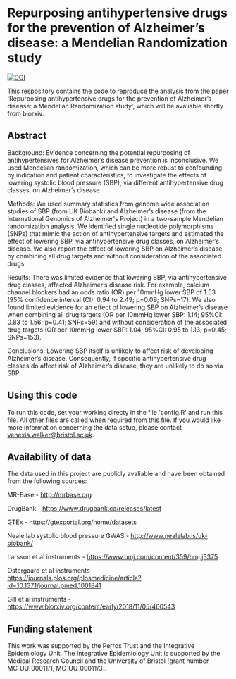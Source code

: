 # Repurposing antihypertensive drugs for the prevention of Alzheimer’s disease: a Mendelian Randomization study

[![DOI](https://zenodo.org/badge/161325369.svg)](https://zenodo.org/badge/latestdoi/161325369)

This respository contains the code to reproduce the analysis from the paper 'Repurposing antihypertensive drugs for the prevention of Alzheimer’s disease: a Mendelian Randomization study', which will be avaliable shortly from biorxiv.

## Abstract

Background: Evidence concerning the potential repurposing of antihypertensives for Alzheimer’s disease prevention is inconclusive. We used Mendelian randomization, which can be more robust to confounding by indication and patient characteristics, to investigate the effects of lowering systolic blood pressure (SBP), via different antihypertensive drug classes, on Alzheimer’s disease.
 
Methods: We used summary statistics from genome wide association studies of SBP (from UK Biobank) and Alzheimer’s disease (from the International Genomics of Alzheimer's Project) in a two-sample Mendelian randomization analysis. We identified single nucleotide polymorphisms (SNPs) that mimic the action of antihypertensive targets and estimated the effect of lowering SBP, via antihypertensive drug classes, on Alzheimer’s disease. We also report the effect of lowering SBP on Alzheimer’s disease by combining all drug targets and without consideration of the associated drugs.
 
Results: There was limited evidence that lowering SBP, via antihypertensive drug classes, affected Alzheimer’s disease risk. For example, calcium channel blockers had an odds ratio (OR) per 10mmHg lower SBP of 1.53 (95% confidence interval (CI): 0.94 to 2.49; p=0.09; SNPs=17). We also found limited evidence for an effect of lowering SBP on Alzheimer’s disease when combining all drug targets (OR per 10mmHg lower SBP: 1.14; 95%CI: 0.83 to 1.56; p=0.41; SNPs=59) and without consideration of the associated drug targets (OR per 10mmHg lower SBP: 1.04; 95%CI: 0.95 to 1.13; p=0.45; SNPs=153).
 
Conclusions: Lowering SBP itself is unlikely to affect risk of developing Alzheimer’s disease. Consequently, if specific antihypertensive drug classes do affect risk of Alzheimer’s disease, they are unlikely to do so via SBP.


## Using this code

To run this code, set your working directy in the file 'config.R' and run this file. All other files are called when required from this file. If you would like more information concerning the data setup, please contact venexia.walker@bristol.ac.uk. 

## Availability of data

The data used in this project are publicly avaliable and have been obtained from the following sources:

MR-Base - http://mrbase.org

DrugBank - https://www.drugbank.ca/releases/latest

GTEx - https://gtexportal.org/home/datasets

Neale lab systolic blood pressure GWAS - http://www.nealelab.is/uk-biobank/

Larsson et al instruments - https://www.bmj.com/content/359/bmj.j5375

Ostergaard et al instruments - https://journals.plos.org/plosmedicine/article?id=10.1371/journal.pmed.1001841

Gill et al instruments - https://www.biorxiv.org/content/early/2018/11/05/460543

## Funding statement

This work was supported by the Perros Trust and the Integrative Epidemiology Unit. The Integrative Epidemiology Unit is supported by the Medical Research Council and the University of Bristol [grant number MC_UU_00011/1, MC_UU_00011/3]. 
